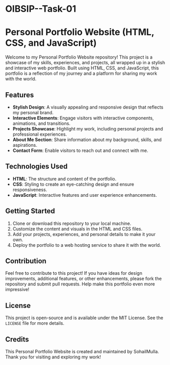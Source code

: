 # OIBSIP--Task-01
# Personal Portfolio Website (HTML, CSS, and JavaScript)

Welcome to my Personal Portfolio Website repository! This project is a showcase of my skills, experiences, and projects, all wrapped up in a stylish and interactive web portfolio. Built using HTML, CSS, and JavaScript, this portfolio is a reflection of my journey and a platform for sharing my work with the world.

## Features

- **Stylish Design**: A visually appealing and responsive design that reflects my personal brand.
- **Interactive Elements**: Engage visitors with interactive components, animations, and transitions.
- **Projects Showcase**: Highlight my work, including personal projects and professional experiences.
- **About Me Section**: Share information about my background, skills, and aspirations.
- **Contact Form**: Enable visitors to reach out and connect with me.

## Technologies Used

- **HTML**: The structure and content of the portfolio.
- **CSS**: Styling to create an eye-catching design and ensure responsiveness.
- **JavaScript**: Interactive features and user experience enhancements.

## Getting Started

1. Clone or download this repository to your local machine.
2. Customize the content and visuals in the HTML and CSS files.
3. Add your projects, experiences, and personal details to make it your own.
4. Deploy the portfolio to a web hosting service to share it with the world.

## Contribution

Feel free to contribute to this project! If you have ideas for design improvements, additional features, or other enhancements, please fork the repository and submit pull requests. Help make this portfolio even more impressive!

## License

This project is open-source and is available under the MIT License. See the `LICENSE` file for more details.

## Credits

This Personal Portfolio Website is created and maintained by SohailMulla. Thank you for visiting and exploring my work!


